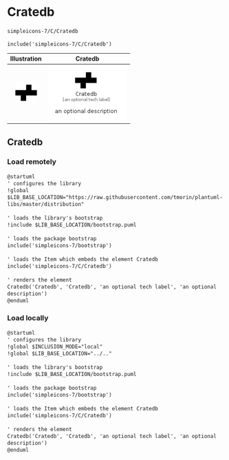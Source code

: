 # Cratedb


```text
simpleicons-7/C/Cratedb
```

```text
include('simpleicons-7/C/Cratedb')
```



| Illustration | Cratedb |
| :---: | :---: |
| ![illustration for Illustration](../../simpleicons-7/C/Cratedb.png) | ![illustration for Cratedb](../../simpleicons-7/C/Cratedb.Local.png) |




## Cratedb

### Load remotely
```plantuml
@startuml
' configures the library
!global $LIB_BASE_LOCATION="https://raw.githubusercontent.com/tmorin/plantuml-libs/master/distribution"

' loads the library's bootstrap
!include $LIB_BASE_LOCATION/bootstrap.puml

' loads the package bootstrap
include('simpleicons-7/bootstrap')

' loads the Item which embeds the element Cratedb
include('simpleicons-7/C/Cratedb')

' renders the element
Cratedb('Cratedb', 'Cratedb', 'an optional tech label', 'an optional description')
@enduml
```

### Load locally
```plantuml
@startuml
' configures the library
!global $INCLUSION_MODE="local"
!global $LIB_BASE_LOCATION="../.."

' loads the library's bootstrap
!include $LIB_BASE_LOCATION/bootstrap.puml

' loads the package bootstrap
include('simpleicons-7/bootstrap')

' loads the Item which embeds the element Cratedb
include('simpleicons-7/C/Cratedb')

' renders the element
Cratedb('Cratedb', 'Cratedb', 'an optional tech label', 'an optional description')
@enduml
```

